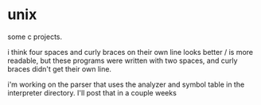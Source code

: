 # unix

some c projects. 

i think four spaces and curly braces on their own line looks better / is more readable, but these programs were written with two spaces, and curly braces didn't get their own line. 

i'm working on the parser that uses the analyzer and symbol table in the interpreter directory. I'll post that in a couple weeks
